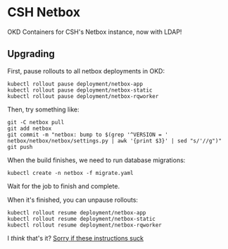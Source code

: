 # CSH Netbox
OKD Containers for CSH's Netbox instance, now with LDAP!

## Upgrading

First, pause rollouts to all netbox deployments in OKD:

```
kubectl rollout pause deployment/netbox-app
kubectl rollout pause deployment/netbox-static
kubectl rollout pause deployment/netbox-rqworker
```

Then, try something like:
```
git -C netbox pull
git add netbox
git commit -m "netbox: bump to $(grep '^VERSION = ' netbox/netbox/netbox/settings.py | awk '{print $3}' | sed "s/'//g")"
git push
```

When the build finishes, we need to run database migrations:

```
kubectl create -n netbox -f migrate.yaml
```

Wait for the job to finish and complete.

When it's finished, you can unpause rollouts:

```
kubectl rollout resume deployment/netbox-app
kubectl rollout resume deployment/netbox-static
kubectl rollout resume deployment/netbox-rqworker
```

I _think_ that's it?
[Sorry if these instructions suck](https://cshrit.slack.com/archives/C055T9WP3/p1656377635896189)
